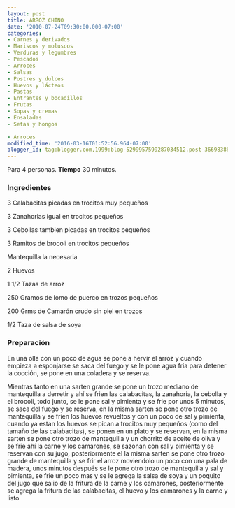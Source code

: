 ```yaml
---
layout: post
title: ARROZ CHINO
date: '2010-07-24T09:30:00.000-07:00'
categories:
- Carnes y derivados
- Mariscos y moluscos
- Verduras y legumbres
- Pescados
- Arroces
- Salsas
- Postres y dulces
- Huevos y lácteos
- Pastas
- Entrantes y bocadillos
- Frutas
- Sopas y cremas
- Ensaladas
- Setas y hongos

- Arroces
modified_time: '2016-03-16T01:52:56.964-07:00'
blogger_id: tag:blogger.com,1999:blog-5299957599287034512.post-3669838889479262756
---
```


Para 4 personas.
<b>Tiempo</b> 30 minutos.

<h3>Ingredientes</h3>

3 Calabacitas picadas en trocitos muy pequeños

3 Zanahorias igual en trocitos pequeños

3 Cebollas tambien picadas en trocitos pequeños

3 Ramitos de brocoli en trocitos pequeños

Mantequilla la necesaria

2 Huevos

1 1/2 Tazas de arroz

250 Gramos de lomo de puerco en trozos pequeños

200 Grms de Camarón crudo sin piel en trozos

1/2 Taza de salsa de soya

<h3>Preparación</h3>

En una olla con un poco de agua se pone a hervir el arroz y cuando empieza a esponjarse se saca del fuego y se le pone agua fria para detener la cocción, se pone en una coladera y se reserva.

Mientras tanto en una sarten grande se pone un trozo mediano de mantequilla a derretir y ahí se frien las calabacitas, la zanahoria, la cebolla y el brocoli, todo junto, se le pone sal y pimienta y se frie por unos 5 minutos, se saca del fuego y se reserva, en la misma sarten se pone otro trozo de mantequilla y se frien los huevos revueltos y con un poco de sal y pimienta, cuando ya estan los huevos se pican a trocitos muy pequeños (como del tamaño de las calabacitas), se ponen en un plato y se reservan, en la misma sarten se pone otro trozo de mantequilla y un chorrito de aceite de oliva y se frie ahí la carne y los camarones, se sazonan con sal y pimienta y se reservan con su jugo, posteriormente el la misma sarten se pone otro trozo grande de mantequilla y se frir el arroz moviendolo un poco con una pala de madera, unos minutos después se le pone otro trozo de mantequilla y sal y pimienta, se frie un poco mas y se le agrega la salsa de soya y un poquito del jugo que salio de la fritura de la carne y los camarones, posteriormente se agrega la fritura de las calabacitas, el huevo y los camarones y la carne y listo

